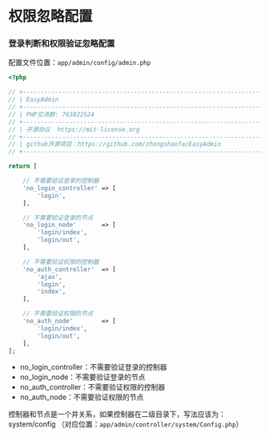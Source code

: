 # 权限忽略配置

### 登录判断和权限验证忽略配置
配置文件位置：`app/admin/config/admin.php`
```php
<?php

// +----------------------------------------------------------------------
// | EasyAdmin
// +----------------------------------------------------------------------
// | PHP交流群: 763822524
// +----------------------------------------------------------------------
// | 开源协议  https://mit-license.org
// +----------------------------------------------------------------------
// | github开源项目：https://github.com/zhongshaofa/EasyAdmin
// +----------------------------------------------------------------------

return [

    // 不需要验证登录的控制器
    'no_login_controller' => [
        'login',
    ],

    // 不需要验证登录的节点
    'no_login_node'       => [
        'login/index',
        'login/out',
    ],

    // 不需要验证权限的控制器
    'no_auth_controller'  => [
        'ajax',
        'login',
        'index',
    ],

    // 不需要验证权限的节点
    'no_auth_node'        => [
        'login/index',
        'login/out',
    ],
];
```

* no_login_controller：不需要验证登录的控制器
* no_login_node：不需要验证登录的节点
* no_auth_controller：不需要验证权限的控制器
* no_auth_node：不需要验证权限的节点

控制器和节点是一个并关系，如果控制器在二级目录下，写法应该为：system/config （对应位置：`app/admin/controller/system/Config.php`）